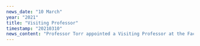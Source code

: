 ```yaml
---
news_date: "10 March"
year: "2021"
title: "Visiting Professor"
timestamp: "20210310"
news_content: "Professor Torr appointed a Visiting Professor at the Faculty of Technology Design and Environment, Oxford Brookes University"
---
```

